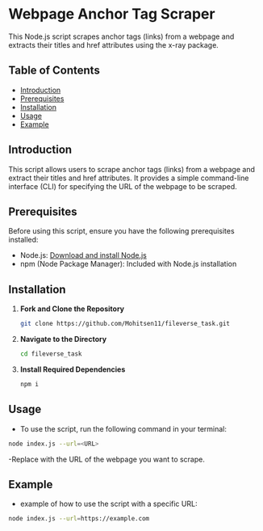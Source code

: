 # Webpage Anchor Tag Scraper

This Node.js script scrapes anchor tags (links) from a webpage and extracts their titles and href attributes using the x-ray package.

## Table of Contents

- [Introduction](#introduction)
- [Prerequisites](#prerequisites)
- [Installation](#installation)
- [Usage](#usage)
- [Example](#example)

## Introduction

This script allows users to scrape anchor tags (links) from a webpage and extract their titles and href attributes. It provides a simple command-line interface (CLI) for specifying the URL of the webpage to be scraped.

## Prerequisites

Before using this script, ensure you have the following prerequisites installed:

- Node.js: [Download and install Node.js](https://nodejs.org/)
- npm (Node Package Manager): Included with Node.js installation

## Installation

1. **Fork and Clone the Repository**

   ```bash
   git clone https://github.com/Mohitsen11/fileverse_task.git
   ```

2. **Navigate to the Directory**

   ```bash
   cd fileverse_task
   ```

3. **Install Required Dependencies**

   ```bash
   npm i
   ```


## Usage

- To use the script, run the following command in your terminal:

```bash
node index.js --url=<URL>
```
-Replace <URL> with the URL of the webpage you want to scrape.

## Example

- example of how to use the script with a specific URL:

```bash
node index.js --url=https://example.com
```
